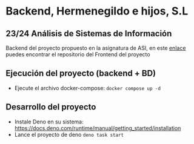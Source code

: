 # Backend, Hermenegildo e hijos, S.L
## 23/24 Análisis de Sistemas de Información

Backend del proyecto propuesto en la asignatura de ASI, en este [enlace](https://github.com/pablomarino/asi-herm-frontend/) puedes encontrar el repositorio del Frontend del proyecto

## Ejecución del proyecto (backend + BD)

- Ejecute el archivo docker-compose: ```docker compose up -d```


## Desarrollo del proyecto

- Instale Deno en su sistema: <https://docs.deno.com/runtime/manual/getting_started/installation>
- Lance el proyecto de deno ```deno task start```
